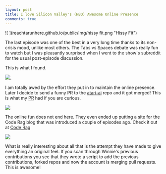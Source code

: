 ```yaml
---
layout: post
title: I love Silicon Valley's (HBO) Awesome Online Presence
comments: true
---
```


![ ](reachtarunhere.github.io/public/img/hissy fit.png  "Hissy Fit")

The last episode was one of the best in a very long time thanks to its non-crisis mood, unlike most others. The Tabs vs Spaces debate was really fun to watch but I was pleasantly surprised when I went to the show's subreddit for the usual post-episode discussion.

This is what I found.

![ ](reachtarunhere.github.io/public/img/winnie.png  "Winnie's Gitub Account").

I am totally awed by the effort they put in to maintain the online presence. Later I decide to send a funny PR to the [atari-ai](https://github.com/Stitchpunk/atari-ai) repo and it got merged! This is what my [PR](https://github.com/Stitchpunk/atari-ai/pull/16) had if you are curious. 

![ ](reachtarunhere.github.io/public/img/PR1.png  "My PR")

The online fun does not end here. They even ended up putting a site for the Code Rag blog that was introduced a couple of episodes ago. Check it out at [Code Rag](coderag.com)

![ ](reachtarunhere.github.io/public/img/code-rag.png  "Code Rag")

What is really interesting about all that is the attempt they have made to give everything an original feel. If you scan through Winnie's previous contributions you see that they wrote  a script to add the previous contributions, forked repos and now the account is merging pull requests. This is awesome!

